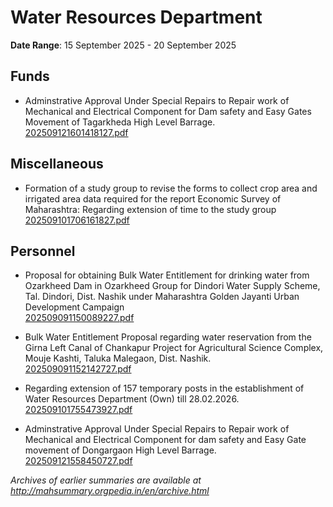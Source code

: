 # Water Resources Department

**Date Range**: 15 September 2025 - 20 September 2025


## Funds
- Adminstrative Approval Under Special Repairs to Repair work of Mechanical and Electrical Component for Dam safety and Easy Gates Movement of   Tagarkheda   High Level Barrage.\
  [202509121601418127.pdf](https://gr.maharashtra.gov.in/Site/Upload/Government%20Resolutions/English/202509121601418127.pdf)

## Miscellaneous
- Formation of a study group to revise the forms to collect crop area and irrigated area data required for the report Economic Survey of Maharashtra: Regarding extension of time to the study group\
  [202509101706161827.pdf](https://gr.maharashtra.gov.in/Site/Upload/Government%20Resolutions/English/202509101706161827.pdf)

## Personnel
- Proposal for obtaining Bulk Water Entitlement for drinking water from Ozarkheed Dam in Ozarkheed Group for Dindori Water Supply Scheme, Tal. Dindori, Dist. Nashik under Maharashtra Golden Jayanti Urban Development Campaign\
  [202509091150089227.pdf](https://gr.maharashtra.gov.in/Site/Upload/Government%20Resolutions/English/202509091150089227.pdf)

- Bulk Water Entitlement Proposal regarding water reservation from the Girna Left Canal of Chankapur Project for Agricultural Science Complex, Mouje Kashti, Taluka Malegaon, Dist. Nashik.\
  [202509091152142727.pdf](https://gr.maharashtra.gov.in/Site/Upload/Government%20Resolutions/English/202509091152142727.pdf)

- Regarding extension of 157 temporary posts in the establishment of Water Resources Department (Own) till 28.02.2026.\
  [202509101755473927.pdf](https://gr.maharashtra.gov.in/Site/Upload/Government%20Resolutions/English/202509101755473927.pdf)

- Adminstrative Approval Under Special Repairs to Repair work of Mechanical and Electrical Component for dam safety and Easy Gate movement of Dongargaon High Level Barrage.\
  [202509121558450727.pdf](https://gr.maharashtra.gov.in/Site/Upload/Government%20Resolutions/English/202509121558450727.pdf)


*Archives of earlier summaries are available at http://mahsummary.orgpedia.in/en/archive.html*